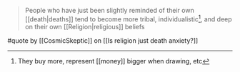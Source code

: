 > People who have just been slightly reminded of their own [[death|deaths]] tend to become more tribal, individualistic[^1], and deep on their own [[Religion|religious]] beliefs

#quote by  [[CosmicSkeptic]]  on [[Is religion just death anxiety?]]

[^1]:  They buy more, represent [[money]] bigger when drawing, etc